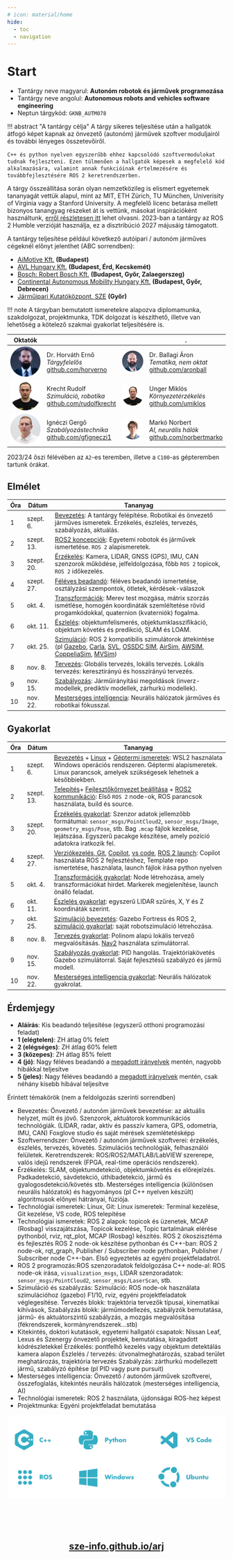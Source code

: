 ```yaml
---
# icon: material/home
hide:
  - toc
  - navigation
---
```


# Start

- Tantárgy neve magyarul: **Autonóm robotok és járművek programozása**
- Tantárgy neve angolul: **Autonomous robots and vehicles software engineering**
- Neptun tárgykód: `GKNB_AUTM078`

!!! abstract "A tantárgy célja"
    A tárgy sikeres teljesítése után a hallgatók átfogó képet kapnak az önvezető (autonóm) járművek szoftver moduljairól és további lényeges összetevőiről.

    C++ és python nyelven egyszerűbb ehhez kapcsolódó szoftvermodulokat tudnak fejleszteni. Ezen túlmenően a hallgatók képesek a megfelelő kód alkalmazására, valamint annak funkcióinak értelmezésére és továbbfejlesztésére ROS 2 keretrendszerben.

A tárgy összeállítása során olyan nemzetközileg is elismert egyetemek tananyagát vettük alapul, mint az MIT, ETH Zürich, TU München, Univerisity of Virginia vagy a Stanford University. A megfelelő licenc betarása mellett bizonyos tanangyag részeket át is vettünk, másokat inspirációként használtunk, [erről részletesen itt](https://github.com/sze-info/arj#acknowledgement) lehet olvasni. 2023-ban a tantárgy az ROS 2 Humble verzióját használja, ez a disztribúció 2027 májusáig támogatott.

A tantárgy teljesítése például következő autóipari / autonóm járműves cégeknél előnyt jelenthet (ABC sorrendben):

- [AiMotive Kft.](https://aimotive.com/) **(Budapest)**
- [AVL Hungary Kft.](https://www.avl.com/en-hu/locations/avl-hungary-kft) **(Budapest, Érd, Kecskemét)**
- [Bosch: Robert Bosch Kft.](https://www.bosch.hu/karrier/) **(Budapest, Győr, Zalaegerszeg)**
- [Continental Autonomous Mobility Hungary Kft.](https://www.continental.com/hu-hu/vallalat/continental-vallalatok-magyarorszagon/am-hungary/) **(Budapest, Győr, Debrecen)**
- [Járműipari Kutatóközpont, SZE](https://jkk-web.sze.hu/szakmai-kompetenciak/autonom-kozlekedesi-rendszerek-kozpont/) **(Győr)**


!!! note 
    A tárgyban bemutatott ismeretekre alapozva diplomamunka, szakdolgozat, projektmunka, TDK dolgozat is készíthető, illetve van lehetőség a kötelező szakmai gyakorlat teljesítésére is.
 
Oktatók | | | .
-----|-----|-----|-----
<img src="https://raw.githubusercontent.com/sze-info/arj/main/docs/_images/okt_he01.png" width="80px"/> | Dr. Horváth Ernő <br/> <i>Tárgyfelelős</i> <br/>[github.com/horverno](http://github.com/horverno) | <img src="https://raw.githubusercontent.com/sze-info/arj/main/docs/_images/okt_ba01.png" width="80px"/>| Dr. Ballagi Áron <br/> <i>Tematika, nem oktat</i><br/> [github.com/aronball](http://github.com/aronball)
<img src="https://raw.githubusercontent.com/sze-info/arj/main/docs/_images/okt_kr01.png" width="80px"/> | Krecht Rudolf <br/> <i>Szimuláció, robotika</i> <br/> [github.com/rudolfkrecht](http://github.com/rudolfkrecht) | <img src="https://raw.githubusercontent.com/sze-info/arj/main/docs/_images/okt_um01.png" width="80px"/> | Unger Miklós <br/> <i>Környezetérzékelés</i> <br/> [github.com/umiklos](http://github.com/umiklos)
<img src="https://raw.githubusercontent.com/sze-info/arj/main/docs/_images/okt_ig01.png" width="80px"/>| Ignéczi Gergő <br/> <i>Szabályozástechnika</i> <br/> [github.com/gfigneczi1](http://github.com/gfigneczi1)|<img src="https://raw.githubusercontent.com/sze-info/arj/main/docs/_images/okt_mn01.png" width="80px"/> | Markó Norbert <br/> <i>AI, neurális hálók</i>  <br/> [github.com/norbertmarko](http://github.com/norbertmarko)


2023/24 őszi félévében az `A2`-es teremben, illetve a `C100`-as gépteremben tartunk órákat.

## Elmélet

Óra | Dátum | Tananyag
-----|-----|-----
1 | szept. 6. | [Bevezetés](https://sze-info.github.io/arj/bevezetes/): A tantárgy felépítése. Robotikai és önvezető járműves ismeretek. Érzékelés, észlelés, tervezés, szabályozás, aktuálás.
2 | szept. 13. | [ROS2 koncepciók](https://sze-info.github.io/arj/bevezetes/ros2.html): Egyetemi robotok és járművek ismertetése. `ROS 2` alapismeretek.
3 | szept. 20. | [Érzékelés](https://sze-info.github.io/arj/erzekeles/): Kamera, LIDAR, GNSS (GPS), IMU, CAN szenzorok működése, jelfeldolgozása, főbb `ROS 2` topicok, `ROS 2` időkezelés.
4 | szept. 27. | [Féléves beadandó](https://sze-info.github.io/arj/feleves_beadando/): féléves beadandó ismertetése, osztályzási szempontok, ötletek, kérdések-válaszok
5 | okt. 4. | [Transzformációk](https://sze-info.github.io/arj/transzformaciok/): Merev test mozgása, mátrix szorzás ismétlése, homogén koordináták szemléltetése rövid progamkódokkal, quaternion (kvaterniók) fogalma.
6 | okt. 11. | [Észlelés](https://sze-info.github.io/arj/eszleles/): objektumfelismerés, objektumklasszifikáció, objektum követés és predikció, SLAM és LOAM.
7 | okt. 25. | [Szimuláció](https://sze-info.github.io/arj/szimulacio/): ROS 2 kompatibilis szimulátorok áttekintése (pl [Gazebo](http://gazebosim.org/), [Carla](https://carla.org/), [SVL](https://www.lgsvlsimulator.com/), [OSSDC SIM](https://github.com/OSSDC/OSSDC-SIM), [AirSim](https://microsoft.github.io/AirSim), [AWSIM](https://tier4.github.io/AWSIM), [CoppeliaSim](https://www.coppeliarobotics.com/coppeliaSim), [MVSim](https://mvsimulator.readthedocs.io/))
8 | nov. 8. | [Tervezés](https://sze-info.github.io/arj/tervezes/): Globális tervezés, lokális tervezés. Lokális tervezés: keresztirányú és hosszirányú tervezés.
9 | nov. 15. | [Szabályozás](https://sze-info.github.io/arj/szabalyozas/): Járműirányítási megoldások (inverz-modellek, prediktív modellek, zárhurkú modellek).
10 | nov. 22. | [Mesterséges intelligencia](https://sze-info.github.io/arj/mesterseges_intelligencia/): Neurális hálózatok járműves és robotikai fókusszal.


## Gyakorlat

Óra | Dátum | Tananyag
-----|-----|-----
1| szept. 6. | [Bevezetés](https://sze-info.github.io/arj/bevezetes/practice.html) + [Linux](https://sze-info.github.io/arj/bevezetes/linux.html) + [Géptermi ismeretek](https://sze-info.github.io/arj/bevezetes/gepterem.html): WSL2 használata Windows operációs rendszeren. Géptermi alapismeretek. Linux parancsok, amelyek szükségesek lehetnek a későbbiekben.
2| szept. 13. | [Telepítés](https://sze-info.github.io/arj/telepites/ros_humble.html)+ [Fejlesztőkörnyezet beállítása](https://sze-info.github.io/arj/bevezetes/vscode.html) + [ROS2 kommunikáció](https://sze-info.github.io/arj/bevezetes/ros2gyak.html): Első `ROS 2` node-ok, ROS parancsok használata, build és source.
3| szept. 20. | [Érzékelés gyakorlat](https://sze-info.github.io/arj/erzekeles/practice.html): Szenzor adatok jellemzőbb formátumai: `sensor_msgs/PointCloud2`, `sensor_msgs/Image`, `geometry_msgs/Pose`, stb. Bag `.mcap` fájlok kezelése, lejátszása. Egyszerű pacakge készítése, amely pozíció adatokra iratkozik fel. 
4| szept. 27. | [Verziókezelés, Git](https://sze-info.github.io/arj/onallo/ros2git.html), [Copilot](https://sze-info.github.io/arj/bevezetes/copilot.html), [vs code](https://sze-info.github.io/arj/bevezetes/vscode.html), [ROS 2 launch](https://sze-info.github.io/arj/ros2halado/ros2launch.html): Copilot használata ROS 2 fejlesztéshez, Template repo ismertetése, használata, launch fájlok írása python nyelven
5| okt. 4. | [Transzformációk gyakorlat](https://sze-info.github.io/arj/transzformaciok/practice.html): Node létrehozása, amely transzformációkat hirdet. Markerek megjelenítése, launch önálló feladat.
6| okt. 11. | [Észlelés gyakorlat](https://sze-info.github.io/arj/eszleles/practice.html): egyszerű LIDAR szűrés, X, Y és Z koordináták szerint.
7| okt. 25. | [Szimuláció bevezetés](https://sze-info.github.io/arj/szimulacio/gazebo_fortress.html): Gazebo Fortress és ROS 2, [szimuláció gyakorlat](https://sze-info.github.io/arj/szimulacio/gyakorlat.html): saját robotszimuláció létrehozása.
8| nov. 8. | [Tervezés gyakorlat](https://sze-info.github.io/arj/tervezes/practice.html): Polinom alapú lokális tervező megvalósításás. [Nav2](https://navigation.ros.org/) használata szimulátorral.
9| nov. 15. | [Szabályozás gyakorlat](https://sze-info.github.io/arj/szabalyozas/ros2practice.html): PID hangolás. Trajektóriakövetés Gazebo szimulátorral. Saját fejlesztésű szabályzó és jármű modell.
10| nov. 22. | [Mesterséges intelligencia gyakorlat](https://sze-info.github.io/arj/mesterseges_intelligencia/practice.html): Neurális hálózatok gyakrolat.



## Érdemjegy

- **Aláírás**: Kis beadandó teljesítése (egyszerű otthoni programozási feladat)
- **1 (elégtelen)**: ZH átlag 0% felett
- **2 (elégséges)**: ZH átlag 60% felett
- **3 (közepes)**: ZH átlag 85% felett
- **4 (jó)**: Nagy féléves beadandó a [megadott irányelvek](https://sze-info.github.io/arj/feleves_beadando/) mentén, nagyobb hibákkal teljesítve
- **5 (jeles)**: Nagy féléves beadandó a [megadott irányelvek](https://sze-info.github.io/arj/feleves_beadando/) mentén, csak néhány kisebb hibával teljesítve


Érintett témakörök (nem a feldolgozás szerinti sorrendben)

- Bevezetés: Önvezető / autonóm járművek bevezetése: az aktuális helyzet, múlt és jövő. Szenzorok, aktuátorok kommunikációs technológiák. (LIDAR, radar, aktív és passzív kamera, GPS, odometria, IMU, CAN) Foxglove studio és saját mérések szemlétetésképp				
- Szoftverrendszer: Önvezető / autonóm járművek szoftverei: érzékelés, észlelés, tervezés, követés. Szimulációs technológiák, felhasználói felületek. Keretrendszerek: ROS/ROS2/MATLAB/LabVIEW szererepe, valós idejű rendszerek (FPGA, real-time operációs rendszerek).				
- Érzékelés: SLAM, objektumdetekció, objektumkövetés és előrejelzés. Padkadetekció, sávdetekció, úthibadetekció, jármű és gyalogosdetekció/követés stb. Mesterséges intelligencia (különösen neurális hálózatok) és hagyományos (pl C++ nyelven készült) algoritmusok előnyei hátrányai, fúziója.				
- Technológiai ismeretek: Linux, Git: Linux ismeretek: Terminal kezelése, Git kezelése, VS code, ROS telepítése				
- Technológiai ismeretek: ROS 2 alapok: topicok és üzenetek, MCAP (Rosbag) visszajátszása, Topicok kezelése, Topic tartalmának elérése pythonból, rviz, rqt_plot, MCAP (Rosbag) készítés. 
ROS 2 ökoszisztéma és fejlesztés ROS 2 node-ok készítése pythonban és C++-ban: ROS 2 node-ok, rqt_graph, Publisher / Subscriber node pythonban, Publisher / Subscriber node C++-ban. 
Első egyeztetés az egyéni projektfeladatról.
- ROS 2 programozás:ROS szenzoradatok feldolgozása C++ node-al: ROS node-ok írása, `visualization_msgs`, LIDAR szenzoradatok: `sensor_msgs/PointCloud2`, `sensor_msgs/LaserScan`, stb.				
- Szimuláció és szabályzás:	Szimuláció: ROS node-ok használata szimulációhoz (gazebo) F1/10, rviz, egyéni projektfeladatok véglegesítése. Tervezés blokk: trajektória tervezők típusai, kinematikai kihívások, Szabályzás blokk: járműmodellezés, szabályzók bemutatása, jármű- és aktuátorszintű szabályzás, a mozgás megvalósítása (fékrendszerek, kormányrendszerek…stb) 				
- Kitekintés, doktori kutatások, egyetemi hallgatói csapatok: Nissan Leaf, Lexus és Szenergy önvezető projektek, bemutatása, kiragadott kódrészletekkel
Érzékelés: pontfelhő kezelés vagy objektum detektálás kamera alapon
Észlelés / tervezés: útvonalmeghatározás, szabad terület meghatározás, trajektória tervezés
Szabályzás: zárthurkú modellezett jármű, szabályzó építése (pl PID vagy pure pursuit)				
- Mesterséges intelligencia: Önvezető / autonóm járművek szoftverei, összefoglalás, kitekintés neurális hálózatok (mesterséges intelligencia, AI)				
- Technológiai ismeretek: ROS 2	használata, újdonságai ROS-hez képest				
- Projektmunka:	Egyéni projektfeladat bemutatása				

![](https://raw.githubusercontent.com/sze-info/arj/main/docs/_images/technology01.svg)

<br><br><br>
<center>
<h2><a href="https://sze-info.github.io/arj/">sze-info.github.io/arj</a></h2>
</center>

<br><br><br>